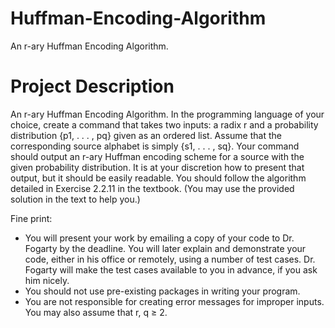 # Huffman-Encoding-Algorithm
An r-ary Huffman Encoding Algorithm.

# Project Description
An r-ary Huffman Encoding Algorithm. In the programming language of your
choice, create a command that takes two inputs: a radix r and a probability distribution
{p1, . . . , pq} given as an ordered list. Assume that the corresponding source alphabet is
simply {s1, . . . , sq}. Your command should output an r-ary Huffman encoding scheme
for a source with the given probability distribution. It is at your discretion how to
present that output, but it should be easily readable. You should follow the algorithm
detailed in Exercise 2.2.11 in the textbook. (You may use the provided solution in the
text to help you.)

Fine print:
 - You will present your work by emailing a copy of your code to Dr. Fogarty by the
deadline. You will later explain and demonstrate your code, either in his office
or remotely, using a number of test cases. Dr. Fogarty will make the test cases
available to you in advance, if you ask him nicely.
 -  You should not use pre-existing packages in writing your program.
 -  You are not responsible for creating error messages for improper inputs. You may
also assume that r, q ≥ 2.